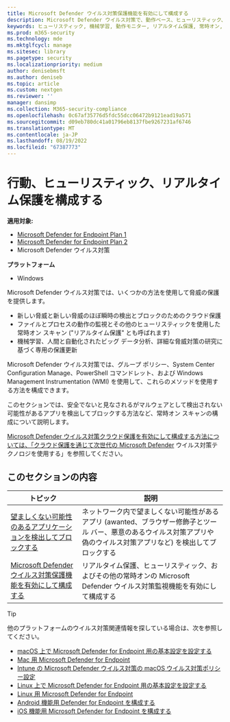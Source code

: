 ```yaml
---
title: Microsoft Defender ウイルス対策保護機能を有効にして構成する
description: Microsoft Defender ウイルス対策で、動作ベース、ヒューリスティック、およびリアルタイム保護を有効にします。
keywords: ヒューリスティック, 機械学習, 動作モニター, リアルタイム保護, 常時オン, Microsoft Defender ウイルス対策, マルウェア対策, セキュリティ, Defender
ms.prod: m365-security
ms.technology: mde
ms.mktglfcycl: manage
ms.sitesec: library
ms.pagetype: security
ms.localizationpriority: medium
author: denisebmsft
ms.author: deniseb
ms.topic: article
ms.custom: nextgen
ms.reviewer: ''
manager: dansimp
ms.collection: M365-security-compliance
ms.openlocfilehash: 0c67af35776d5fdc55dcc06472b9121ead19a571
ms.sourcegitcommit: d09eb780dc41a01796eb8137fbe9267231af6746
ms.translationtype: MT
ms.contentlocale: ja-JP
ms.lasthandoff: 08/19/2022
ms.locfileid: "67387773"
---
```

# <a name="configure-behavioral-heuristic-and-real-time-protection"></a>行動、ヒューリスティック、リアルタイム保護を構成する


**適用対象:**

- [Microsoft Defender for Endpoint Plan 1](https://go.microsoft.com/fwlink/p/?linkid=2154037)
- [Microsoft Defender for Endpoint Plan 2](https://go.microsoft.com/fwlink/p/?linkid=2154037)
- Microsoft Defender ウイルス対策 

**プラットフォーム**
- Windows

Microsoft Defender ウイルス対策では、いくつかの方法を使用して脅威の保護を提供します。

- 新しい脅威と新しい脅威のほぼ瞬時の検出とブロックのためのクラウド保護
- ファイルとプロセスの動作の監視とその他のヒューリスティックを使用した常時オン スキャン ("リアルタイム保護" とも呼ばれます)
- 機械学習、人間と自動化されたビッグ データ分析、詳細な脅威対策の研究に基づく専用の保護更新

Microsoft Defender ウイルス対策では、グループ ポリシー、System Center Configuration Manage、PowerShell コマンドレット、および Windows Management Instrumentation (WMI) を使用して、これらのメソッドを使用する方法を構成できます。

このセクションでは、安全でないと見なされるがマルウェアとして検出されない可能性があるアプリを検出してブロックする方法など、常時オン スキャンの構成について説明します。

[Microsoft Defender ウイルス対策クラウド保護を有効にして構成する方法については、「クラウド保護を通じて次世代の Microsoft Defender](cloud-protection-microsoft-defender-antivirus.md) ウイルス対策テクノロジを使用する」を参照してください。

## <a name="in-this-section"></a>このセクションの内容

| トピック|説明 |
|---|---|
| [望ましくない可能性のあるアプリケーションを検出してブロックする](detect-block-potentially-unwanted-apps-microsoft-defender-antivirus.md)| ネットワーク内で望ましくない可能性があるアプリ (awanted、ブラウザー修飾子とツール バー、悪意のあるウイルス対策アプリや偽のウイルス対策アプリなど) を検出してブロックする |
| [Microsoft Defender ウイルス対策保護機能を有効にして構成する](configure-real-time-protection-microsoft-defender-antivirus.md)|リアルタイム保護、ヒューリスティック、およびその他の常時オンの Microsoft Defender ウイルス対策監視機能を有効にして構成する |

> [!TIP]
> 他のプラットフォームのウイルス対策関連情報を探している場合は、次を参照してください。
> - [macOS 上で Microsoft Defender for Endpoint 用の基本設定を設定する](mac-preferences.md)
> - [Mac 用 Microsoft Defender for Endpoint](microsoft-defender-endpoint-mac.md)
> - [Intune の Microsoft Defender ウイルス対策の macOS ウイルス対策ポリシー設定](/mem/intune/protect/antivirus-microsoft-defender-settings-macos)
> - [Linux 上で Microsoft Defender for Endpoint 用の基本設定を設定する](linux-preferences.md)
> - [Linux 用 Microsoft Defender for Endpoint](microsoft-defender-endpoint-linux.md)
> - [Android 機能用 Defender for Endpoint を構成する](android-configure.md)
> - [iOS 機能用 Microsoft Defender for Endpoint を構成する](ios-configure-features.md)
